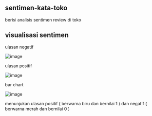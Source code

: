 ## sentimen-kata-toko
berisi analisis sentimen review di toko

## visualisasi sentimen 
ulasan negatif 

![image](https://github.com/user-attachments/assets/3a5ee3f9-f22f-44ed-9996-e2d9421569b6)

ulasan positif 

![image](https://github.com/user-attachments/assets/5b0e440d-26a8-4c14-b8b4-d0fb22060b5e)

bar chart

![image](https://github.com/user-attachments/assets/4f7e6ebf-149b-4cef-ac1d-ace43e3b2750)

menunjukan ulasan positif ( berwarna biru dan bernilai 1 ) dan negatif ( berwarna merah dan bernilai 0 )


